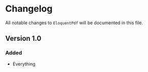 # Changelog

All notable changes to `EloquentPdf` will be documented in this file.

## Version 1.0

### Added
- Everything
